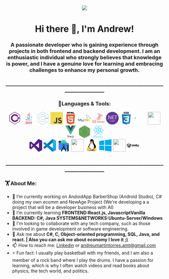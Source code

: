 

<div id="header" align="center">
  <img src="https://media.giphy.com/media/12XxYnYLMEn6yA/giphy.gif" width="200"/>
<h1 align"center">Hi there 👋, I'm Andrew!</h1> 
<h3 align="center">A passionate developer who is gaining experience through projects in both frontend and backend development. I am an enthusiastic individual who strongly believes that knowledge is power, and I have a genuine love for learning and embracing challenges to enhance my personal growth.</h3>
</div>
<h3 align="center">________________________________________________________________________________</h3>
<div>
  <h3 align="center">🧰Languages & Tools:</h3>
  <div align="center">
    <img src="https://raw.githubusercontent.com/devicons/devicon/1119b9f84c0290e0f0b38982099a2bd027a48bf1/icons/csharp/csharp-line.svg" width="40" height="40"/>
    <img src="https://raw.githubusercontent.com/devicons/devicon/1119b9f84c0290e0f0b38982099a2bd027a48bf1/icons/java/java-original-wordmark.svg" width="40" height="40"/>
    <img src="https://raw.githubusercontent.com/devicons/devicon/1119b9f84c0290e0f0b38982099a2bd027a48bf1/icons/cplusplus/cplusplus-line.svg" width="40" height="40"/>
    <img src="https://raw.githubusercontent.com/devicons/devicon/1119b9f84c0290e0f0b38982099a2bd027a48bf1/icons/javascript/javascript-original.svg" width="40" height="40"/>
    <img src="https://raw.githubusercontent.com/devicons/devicon/1119b9f84c0290e0f0b38982099a2bd027a48bf1/icons/html5/html5-original-wordmark.svg" width="40" height="40"/>
     <img src="https://raw.githubusercontent.com/devicons/devicon/1119b9f84c0290e0f0b38982099a2bd027a48bf1/icons/mysql/mysql-original-wordmark.svg" width="40" height="40"/>
     <img src="https://raw.githubusercontent.com/devicons/devicon/1119b9f84c0290e0f0b38982099a2bd027a48bf1/icons/microsoftsqlserver/microsoftsqlserver-plain-wordmark.svg" width="40" height="40"/>
     <img src="https://raw.githubusercontent.com/devicons/devicon/1119b9f84c0290e0f0b38982099a2bd027a48bf1/icons/dotnetcore/dotnetcore-original.svg" width="40" height="40"/>
     <img src="https://raw.githubusercontent.com/devicons/devicon/1119b9f84c0290e0f0b38982099a2bd027a48bf1/icons/css3/css3-original-wordmark.svg" width="40" height="40"/>
     <img src="https://raw.githubusercontent.com/devicons/devicon/1119b9f84c0290e0f0b38982099a2bd027a48bf1/icons/tailwindcss/tailwindcss-original-wordmark.svg" width="40" height="40"/>
      <img src="https://encrypted-tbn0.gstatic.com/images?q=tbn:ANd9GcTwRQBNsQ6HnlpZ5oSqSLtYH66fuX7uPblZjF4df4_7bH3MpFftcUSwuSIvtdNdW4nvnS0&usqp=CAU" width="40" height="40"/>
      <img src="https://raw.githubusercontent.com/devicons/devicon/1119b9f84c0290e0f0b38982099a2bd027a48bf1/icons/vuejs/vuejs-original-wordmark.svg" width="40" height="40"/>
    <img src="https://raw.githubusercontent.com/devicons/devicon/1119b9f84c0290e0f0b38982099a2bd027a48bf1/icons/nodejs/nodejs-plain.svg" width="40" height="40"/>
     <img src="https://raw.githubusercontent.com/devicons/devicon/1119b9f84c0290e0f0b38982099a2bd027a48bf1/icons/react/react-original-wordmark.svg" width="40" height="40"/>
  </div>
  <div align="center">
      <img src="https://raw.githubusercontent.com/devicons/devicon/1119b9f84c0290e0f0b38982099a2bd027a48bf1/icons/visualstudio/visualstudio-plain.svg" width="40" height="40"/>
      <img src="https://raw.githubusercontent.com/devicons/devicon/1119b9f84c0290e0f0b38982099a2bd027a48bf1/icons/vscode/vscode-original.svg" width="40" height="40"/>
      <img src="https://raw.githubusercontent.com/devicons/devicon/1119b9f84c0290e0f0b38982099a2bd027a48bf1/icons/androidstudio/androidstudio-original.svg" width="40" height="40"/>
      <img src="https://www.nicepng.com/png/detail/264-2648074_eclipse-logo-png-transparent-eclipse-ide.png" width="40" height="40"/>
      <img src="https://raw.githubusercontent.com/devicons/devicon/1119b9f84c0290e0f0b38982099a2bd027a48bf1/icons/linux/linux-original.svg" width="40" height="40"/>
      <img src="https://raw.githubusercontent.com/devicons/devicon/1119b9f84c0290e0f0b38982099a2bd027a48bf1/icons/windows8/windows8-original.svg" width="40" height="40"/>
      <img src="https://img1.gratispng.com/20180514/we/kisspng-code-blocks-integrated-development-environment-c-5af9eedfed4669.0618493515263290559719.jpg" width="40" height="40"/>
    <img src="https://raw.githubusercontent.com/devicons/devicon/1119b9f84c0290e0f0b38982099a2bd027a48bf1/icons/unity/unity-original-wordmark.svg" width="40" height="40"/>
  </div>
</div>
<h3 align="center">________________________________________________________________________________</h3>

### 🏋️ About Me:
- 🔭 I’m currently working on AndoidApp BarberShop (Android Studio), C# doing my own ecomm and NewAge Project (We're developing a a project that will be a developer business with AI)
- 🌱 I’m currently learning **FRONTEND:React.js, JavascriptVanilla BACKEND: C#, Java SYSTEMS&NETWORKS:Ubuntu-Server/Windows**
- 👯 I'm looking to collaborate with any tech company, such as those involved in game development or software engineering.
- 💬 Ask me about **C#, C, Object-oriented programming, SQL, Java, and react. | Also you can ask me about economy I love it ;)**
- 📫 How to reach me: [Linkedin](https://www.linkedin.com/in/andreu-mart%C3%ADn-466a82190/) or andreumartintorres.amt@gmail.com
- ⚡ Fun fact: I usually play basketball with my friends, and I am also a member of a rock band where I play the drums. I have a passion for learning, which is why I often watch videos and read books about physics, the tech world, and politics.

